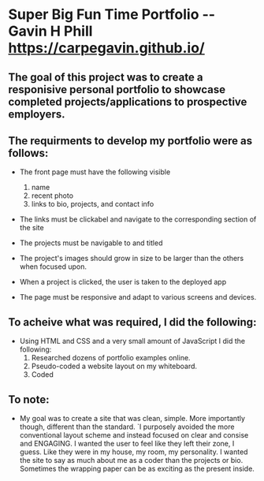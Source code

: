 # Super Big Fun Time Portfolio -- Gavin H Phill     https://carpegavin.github.io/

## The goal of this project was to create a responisive personal portfolio to showcase completed projects/applications to prospective employers.

## The requirments to develop my portfolio were as follows:
  * The front page must have the following visible
    1. name
    2. recent photo
    3. links to bio, projects, and contact info
    
  * The links must be clickabel and navigate to the corresponding section of the site
  * The projects must be navigable to and titled
  * The project's images should grow in size to be larger than the others when focused upon.
  * When a project is clicked, the user is taken to the deployed app
  * The page must be responsive and adapt to various screens and devices.
  
## To acheive what was required, I did the following:
  * Using HTML and CSS and a very small amount of JavaScript I did the following:
    1. Researched dozens of portfolio examples online.
    2. Pseudo-coded a website layout on my whiteboard.
    3. Coded
    
## To note:
  * My goal was to create a site that was clean, simple. More importantly though, different than the standard. `I purposely avoided the more conventional layout scheme and instead focused on clear and consise and ENGAGING. I wanted the user to feel like they left their zone, I guess. Like they were in my house, my room, my personality. I wanted the site to say as much about me as a coder than the projects or bio. Sometimes the wrapping paper can be as exciting as the present inside.  
